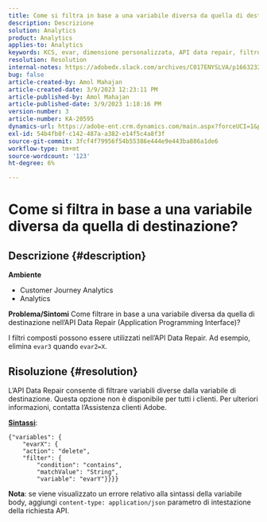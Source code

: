 ```yaml
---
title: Come si filtra in base a una variabile diversa da quella di destinazione?
description: Descrizione
solution: Analytics
product: Analytics
applies-to: Analytics
keywords: KCS, evar, dimensione personalizzata, API data repair, filtro
resolution: Resolution
internal-notes: https://adobedx.slack.com/archives/C017ENYSLVA/p1663232879048209
bug: false
article-created-by: Amol Mahajan
article-created-date: 3/9/2023 12:23:11 PM
article-published-by: Amol Mahajan
article-published-date: 3/9/2023 1:18:16 PM
version-number: 3
article-number: KA-20595
dynamics-url: https://adobe-ent.crm.dynamics.com/main.aspx?forceUCI=1&pagetype=entityrecord&etn=knowledgearticle&id=fc6af221-75be-ed11-83ff-6045bd006704
exl-id: 54b4fb8f-c142-487a-a382-e14f5c4a8f3f
source-git-commit: 3fcf4f79956f54b55386e444e9e443ba886a1de6
workflow-type: tm+mt
source-wordcount: '123'
ht-degree: 6%

---
```


# Come si filtra in base a una variabile diversa da quella di destinazione?

## Descrizione {#description}

<b>Ambiente</b>
- Customer Journey Analytics
- Analytics



<b>Problema/Sintomi</b>
Come filtrare in base a una variabile diversa da quella di destinazione nell’API Data Repair (Application Programming Interface)?

I filtri composti possono essere utilizzati nell’API Data Repair. Ad esempio, elimina `evar3` quando `evar2=X`.


## Risoluzione {#resolution}

L’API Data Repair consente di filtrare variabili diverse dalla variabile di destinazione. Questa opzione non è disponibile per tutti i clienti. Per ulteriori informazioni, contatta l’Assistenza clienti Adobe.<br>


<u><b>Sintassi</b></u>:




```
{"variables": {
    "evarX": {
    "action": "delete",
    "filter": {
        "condition": "contains",
        "matchValue": "String",
        "variable": "evarY"}}}}
```






<b>Nota</b>: se viene visualizzato un errore relativo alla sintassi della variabile body, aggiungi `content-type: application/json` parametro di intestazione della richiesta API.

